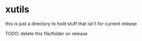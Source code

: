 # xutils

this is just a directory to hold stuff that isn't for current release

TODO: delete this file/folder on release
